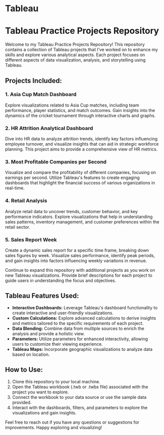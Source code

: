 # Tableau

# Tableau Practice Projects Repository

Welcome to my Tableau Practice Projects Repository! This repository contains a collection of Tableau projects that I've worked on to enhance my skills and explore various analytical aspects. Each project focuses on different aspects of data visualization, analysis, and storytelling using Tableau.

## Projects Included:

### 1. Asia Cup Match Dashboard
Explore visualizations related to Asia Cup matches, including team performance, player statistics, and match outcomes. Gain insights into the dynamics of the cricket tournament through interactive charts and graphs.

### 2. HR Attrition Analytical Dashboard
Dive into HR data to analyze attrition trends, identify key factors influencing employee turnover, and visualize insights that can aid in strategic workforce planning. This project aims to provide a comprehensive view of HR metrics.

### 3. Most Profitable Companies per Second
Visualize and compare the profitability of different companies, focusing on earnings per second. Utilize Tableau's features to create engaging dashboards that highlight the financial success of various organizations in real-time.

### 4. Retail Analysis
Analyze retail data to uncover trends, customer behavior, and key performance indicators. Explore visualizations that help in understanding sales patterns, inventory management, and customer preferences within the retail sector.

### 5. Sales Report Week
Create a dynamic sales report for a specific time frame, breaking down sales figures by week. Visualize sales performance, identify peak periods, and gain insights into factors influencing weekly variations in revenue.

Continue to expand this repository with additional projects as you work on new Tableau visualizations. Provide brief descriptions for each project to guide users in understanding the focus and objectives.

## Tableau Features Used:

- **Interactive Dashboards:** Leverage Tableau's dashboard functionality to create interactive and user-friendly visualizations.
- **Custom Calculations:** Explore advanced calculations to derive insights and metrics tailored to the specific requirements of each project.
- **Data Blending:** Combine data from multiple sources to enrich the analysis and provide a holistic view.
- **Parameters:** Utilize parameters for enhanced interactivity, allowing users to customize their viewing experience.
- **Tableau Maps:** Incorporate geographic visualizations to analyze data based on location.

## How to Use:

1. Clone this repository to your local machine.
2. Open the Tableau workbook (.twb or .twbx file) associated with the project you want to explore.
3. Connect the workbook to your data source or use the sample data provided.
4. Interact with the dashboards, filters, and parameters to explore the visualizations and gain insights.

Feel free to reach out if you have any questions or suggestions for improvements. Happy exploring and visualizing!
